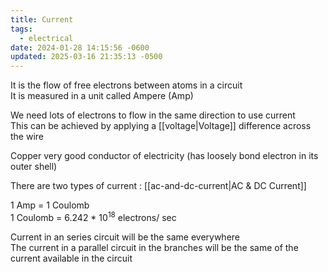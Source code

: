 ```yaml
---
title: Current
tags:
  - electrical
date: 2024-01-28 14:15:56 -0600
updated: 2025-03-16 21:35:13 -0500
---
```


It is the flow of free electrons between atoms in a circuit  
It is measured in a unit called Ampere (Amp)

We need lots of electrons to flow in the same direction to use current  
This can be achieved by applying a [[voltage|Voltage]] difference across the wire

Copper very good conductor of electricity (has loosely bond electron in its outer shell)

There are two types of current : [[ac-and-dc-current|AC & DC Current]]

1 Amp = 1 Coulomb  
1 Coulomb = 6.242 * $10^{18}$ electrons/ sec

Current in an series circuit will be the same everywhere  
The current in a parallel circuit in the branches will be the same of the current available in the circuit

